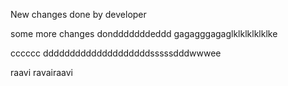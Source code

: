 New changes done by developer

some more changes dondddddddeddd
gagagggagaglklklklklklke

cccccc
ddddddddddddddddddddsssssdddwwwee

raavi ravairaavi
